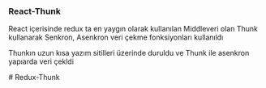 <h3> React-Thunk</h3>

<p>React içerisinde redux ta en yaygın olarak kullanılan Middleveri olan
 Thunk kullanarak Senkron, Asenkron veri çekme fonksiyonları kullanıldı</p>
<p>Thunkın uzun kısa yazım sitilleri üzerinde duruldu ve Thunk ile asenkron yapıarda  veri çekldi</P>
#   R e d u x - T h u n k  
 